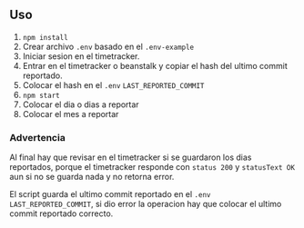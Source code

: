 ## Uso
1. `npm install`
2. Crear archivo `.env` basado en el `.env-example`
3. Iniciar sesion en el timetracker.
4. Entrar en el timetracker o beanstalk y copiar el hash del ultimo commit reportado.
5. Colocar el hash en el `.env` `LAST_REPORTED_COMMIT`
6. `npm start`
7. Colocar el dia o dias a reportar
8. Colocar el mes a reportar

### Advertencia
Al final hay que revisar en el timetracker si se guardaron los dias reportados, porque el timetracker responde con `status 200` y `statusText OK` aun si no se guarda nada y no retorna error. 

El script guarda el ultimo commit reportado en el `.env` `LAST_REPORTED_COMMIT`, si dio error la operacion hay que colocar el ultimo commit reportado correcto.
